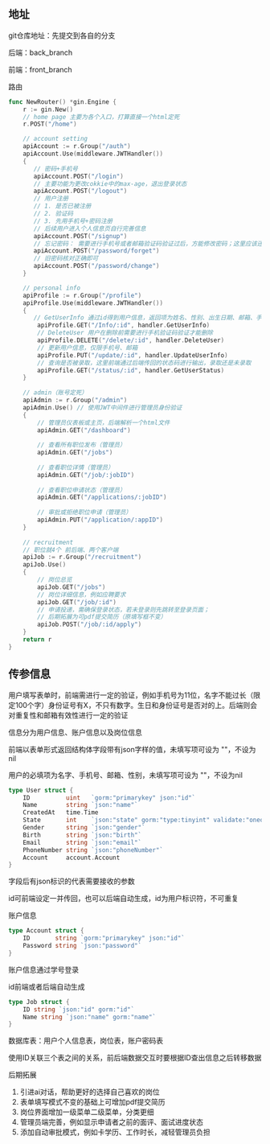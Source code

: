 ## 地址
git仓库地址：先提交到各自的分支

后端：back_branch

前端：front_branch


路由
```go
func NewRouter() *gin.Engine {
    r := gin.New()
    // home page 主要为各个入口，打算直接一个html定死
    r.POST("/home")

    // account setting
    apiAccount := r.Group("/auth")
    apiAccount.Use(middleware.JWTHandler())
    {
       // 密码+手机号
       apiAccount.POST("/login")
       // 主要功能为更改cokkie中的max-age，退出登录状态
       apiAccount.POST("/logout")
       // 用户注册
       // 1. 是否已被注册
       // 2. 验证码
       // 3. 先用手机号+密码注册
       // 后续用户进入个人信息页自行完善信息
       apiAccount.POST("/signup")
       // 忘记密码： 需要进行手机号或者邮箱验证码验证过后，方能修改密码；这里应该还可以分出链接，通过邮箱还是手机号验证码
       apiAccount.POST("/password/forget")
       // 旧密码核对正确即可
       apiAccount.POST("/password/change")
    }

    // personal info
    apiProfile := r.Group("/profile")
    apiProfile.Use(middleware.JWTHandler())
    {
       // GetUserInfo 通过id得到用户信息，返回项为姓名、性别、出生日期、邮箱、手机号
        apiProfile.GET("/Info/:id", handler.GetUserInfo)
        // DeleteUser 用户在删除前需要进行手机验证码验证才能删除
        apiProfile.DELETE("/delete/:id", handler.DeleteUser)
        // 更新用户信息，仅限手机号、邮箱
        apiProfile.PUT("/update/:id", handler.UpdateUserInfo)
        // 查询是否被录取，这里前端通过后端传回的状态码进行输出，录取还是未录取
        apiProfile.GET("/status/:id", handler.GetUserStatus)
    }
    
    // admin（账号定死）
    apiAdmin := r.Group("/admin")
    apiAdmin.Use() // 使用JWT中间件进行管理员身份验证
    {
        // 管理员仪表板或主页，后端解析一个html文件
        apiAdmin.GET("/dashboard")
    
        // 查看所有职位发布（管理员）
        apiAdmin.GET("/jobs")
    
        // 查看职位详情（管理员）
        apiAdmin.GET("/job/:jobID")
    
        // 查看职位申请状态（管理员）
        apiAdmin.GET("/applications/:jobID")
    
        // 审批或拒绝职位申请（管理员）
        apiAdmin.PUT("/application/:appID")
    }
    
    // recruitment
    // 职位就4个 前后端、两个客户端
    apiJob := r.Group("/recruitment")
    apiJob.Use()
    {
        // 岗位总览
        apiJob.GET("/jobs")
        // 岗位详细信息，例如应聘要求
        apiJob.GET("/job/:id")
        // 申请投递，需确保登录状态，若未登录则先跳转至登录页面；
        // 后期拓展为可pdf提交简历（原填写框不变）
        apiJob.POST("/job/:id/apply")
    }
    return r
}
```


## 传参信息
用户填写表单时，前端需进行一定的验证，例如手机号为11位，名字不能过长（限定100个字）身份证号有X，不只有数字。生日和身份证号是否对的上。后端则会对重复性和邮箱有效性进行一定的验证

信息分为用户信息、账户信息以及岗位信息

前端以表单形式返回结构体字段带有json字样的值，未填写项可设为 ""，不设为nil

用户的必填项为名字、手机号、邮箱、性别，未填写项可设为 ""，不设为nil

```go
type User struct {
    ID          uint   `gorm:"primarykey" json:"id"`
    Name        string `json:"name"`
    CreatedAt   time.Time
    State       int    `json:"state" gorm:"type:tinyint" validate:"oneof=0 1"`
    Gender      string `json:"gender"`
    Birth       string `json:"birth"`
    Email       string `json:"email"`
    PhoneNumber string `json:"phoneNumber"`
    Account     account.Account
}   
```

字段后有json标识的代表需要接收的参数

id可前端设定一并传回，也可以后端自动生成，id为用户标识符，不可重复

账户信息

```go
type Account struct {
    ID       string `gorm:"primarykey" json:"id"`
    Password string `json:"password"`
}
```

账户信息通过学号登录

id前端或者后端自动生成

```go
type Job struct {
    ID string `json:"id" gorm:"id"`
    Name string `json:"name" gorm:"name"`
}
```

数据库表：用户个人信息表，岗位表，账户密码表

使用ID关联三个表之间的关系，前后端数据交互时要根据ID查出信息之后转移数据

后期拓展
1. 引进ai对话，帮助更好的选择自己喜欢的岗位
2. 表单填写模式不变的基础上可增加pdf提交简历
3. 岗位界面增加一级菜单二级菜单，分类更细
4. 管理员端完善，例如显示申请者之前的面评、面试进度状态
5. 添加自动审批模式，例如卡学历、工作时长，减轻管理员负担
